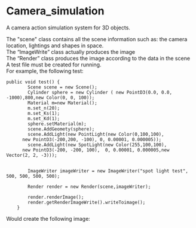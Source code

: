 # Camera_simulation
A camera action simulation system for 3D objects.

The "scene" class contains all the scene information such as: the camera location, lightings and shapes in space.  
The “ImageWrite” class actually produces the image  
The “Render” class produces the image according to the data in the scene  
A test file must be created for running.  
For example, the following test:  
```
public void test() {
		Scene scene = new Scene();
		Cylinder sphere = new Cylinder ( new PointD3(0.0, 0.0, -1000),800,new Color(0, 0, 100));
		Material m=new Material();
		m.set_n(20);
		m.set_Ks(1);
		m.set_Kd(1);
		sphere.setMaterial(m);
		scene.AddGeomety(sphere);
		scene.AddLight(new PointLight(new Color(0,100,100), 
      new PointD3(-200,200, -100), 0, 0.00001, 0.000005));
		scene.AddLight(new SpotLight(new Color(255,100,100),
      new PointD3(-200, -200, 100),  0, 0.00001, 0.000005,new Vector(2, 2, -3)));
		
	
		ImageWriter imageWriter = new ImageWriter("spot light test", 500, 500, 500, 500);
		
		Render render = new Render(scene,imageWriter);
		
		render.renderImage();
		render.getRenderImageWrite().writeToimage();
	}
```
Would create the following image:  

